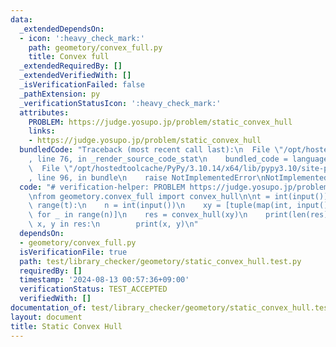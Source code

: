 ```yaml
---
data:
  _extendedDependsOn:
  - icon: ':heavy_check_mark:'
    path: geometory/convex_full.py
    title: Convex full
  _extendedRequiredBy: []
  _extendedVerifiedWith: []
  _isVerificationFailed: false
  _pathExtension: py
  _verificationStatusIcon: ':heavy_check_mark:'
  attributes:
    PROBLEM: https://judge.yosupo.jp/problem/static_convex_hull
    links:
    - https://judge.yosupo.jp/problem/static_convex_hull
  bundledCode: "Traceback (most recent call last):\n  File \"/opt/hostedtoolcache/PyPy/3.10.14/x64/lib/pypy3.10/site-packages/onlinejudge_verify/documentation/build.py\"\
    , line 76, in _render_source_code_stat\n    bundled_code = language.bundle(\n\
    \  File \"/opt/hostedtoolcache/PyPy/3.10.14/x64/lib/pypy3.10/site-packages/onlinejudge_verify/languages/python.py\"\
    , line 96, in bundle\n    raise NotImplementedError\nNotImplementedError\n"
  code: "# verification-helper: PROBLEM https://judge.yosupo.jp/problem/static_convex_hull\n\
    \nfrom geometory.convex_full import convex_hull\n\nt = int(input())\nfor _ in\
    \ range(t):\n    n = int(input())\n    xy = [tuple(map(int, input().split()))\
    \ for _ in range(n)]\n    res = convex_hull(xy)\n    print(len(res))\n    for\
    \ x, y in res:\n        print(x, y)\n"
  dependsOn:
  - geometory/convex_full.py
  isVerificationFile: true
  path: test/library_checker/geometory/static_convex_hull.test.py
  requiredBy: []
  timestamp: '2024-08-13 00:57:36+09:00'
  verificationStatus: TEST_ACCEPTED
  verifiedWith: []
documentation_of: test/library_checker/geometory/static_convex_hull.test.py
layout: document
title: Static Convex Hull
---
```


